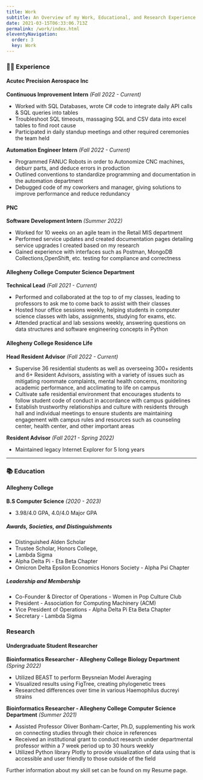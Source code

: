 ```yaml
---
title: Work
subtitle: An Overview of my Work, Educational, and Research Experience.
date: 2021-03-15T06:33:06.713Z
permalink: /work/index.html
eleventyNavigation:
  order: 3
  key: Work
---
```

### 👩‍💻 Experience

#### Acutec Precision Aerospace Inc

**Continuous Improvement Intern** *(Fall 2022 - Current)*

* Worked with SQL Databases, wrote C# code to integrate daily API calls & SQL queries into tables
* Troubleshoot SQL timeouts, massaging SQL and CSV data into excel tables to find root cause
* Participated in daily standup meetings and other required ceremonies the team held

**Automation Engineer Intern** *(Fall 2022 - Current)*

* Programmed FANUC Robots in order to Autonomize CNC machines, deburr parts, and deduce errors in production
* Outlined conventions to standardize programming and documentation in the automation department
* Debugged code of my coworkers and manager, giving solutions to improve performance and reduce redundancy

#### PNC

**Software Development Intern** *(Summer 2022)*

* Worked for 10 weeks on an agile team in the Retail MIS department
* Performed service updates and created documentation pages detailing service upgrades I created based on my research
* Gained experience with interfaces such as Postman, MongoDB Collections,OpenShift, etc. testing for compliance and correctness

#### Allegheny College Computer Science Department

**Technical Lead** *(Fall 2021 - Current)*

* Performed and collaborated at the  top to of my classes, leading to professors to ask me to come back to assist with their classes
* Hosted hour office sessions weekly, helping students in computer science classes with labs, assignments, studying for exams, etc.
* Attended practical and lab sessions weekly, answering questions on data structures and software engineering concepts in Python

#### Allegheny College Residence Life

**Head Resident Advisor** *(Fall 2022 - Current)*

* Supervise 36 residential students as well as overseeing 300+ residents and 6+ Resident Advisors, assisting with a variety of issues such as mitigating roommate complaints, mental health concerns, monitoring academic performance, and acclimating to life on campus
* Cultivate safe residential environment that encourages students to follow student code of conduct in accordance with campus guidelines
* Establish trustworthy relationships and culture with residents through hall and individual meetings to ensure students are maintaining engagement with campus rules and resources such as counseling center, health center, and other important areas

**Resident Advisor** *(Fall 2021 - Spring 2022)*

* Maintained legacy Internet Explorer for 5 long years

- - -

### 📚 Education

#### Allegheny College

**B.S Computer Science** *(2020 - 2023)*

* 3.98/4.0 GPA, 4.0/4.0 Major GPA

##### Awards, Societies, and Distinguishments

* Distinguished Alden Scholar
* Trustee Scholar, Honors College,
* Lambda Sigma
* Alpha Delta Pi - Eta Beta Chapter
* Omicron Delta Epsilon Economics Honors Society - Alpha Psi Chapter

##### Leadership and Membership

* Co-Founder & Director of Operations - Women in Pop Culture Club
* President - Association for Computing Machinery (ACM)
* Vice President of Operations - Alpha Delta Pi Eta Beta Chapter
* Secretary - Lambda Sigma

### Research

#### Undergraduate Student Researcher

**Bioinformatics Researcher - Allegheny College Biology Department** *(Spring 2022)*

* Utilized BEAST to perform Beysneian Model Averaging
* Visualized results using FigTree, creating phylogenetic trees
* Researched differences over time in various Haemophilus ducreyi strains

**Bioinformatics Researcher - Allegheny College Computer Science Department** *(Summer 2021)*

* Assisted  Professor Oliver Bonham-Carter, Ph.D,  supplementing his work on connecting studies through their choice in references
* Received an institutional grant to conduct research under departmental professor within a 7 week period up to 30 hours weekly
* Utilized Python library Plotly to provide visualization of data using that is accessible and user friendly to those outside of the field

Further information about my skill set can be found on my Resume page.
